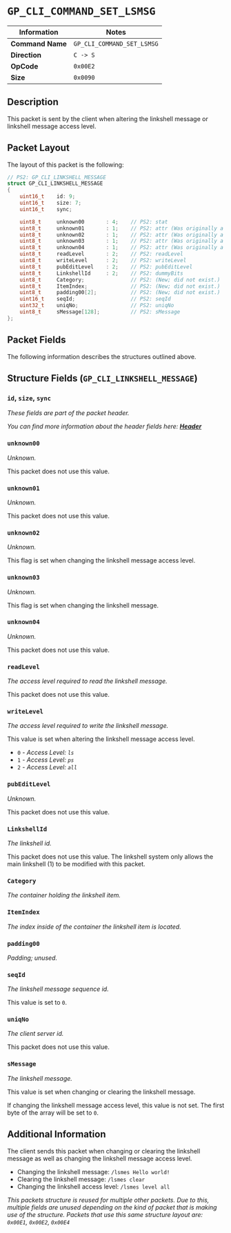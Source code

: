 # `GP_CLI_COMMAND_SET_LSMSG`

| Information               | Notes |
|---                        |---    |
| **Command Name**          | `GP_CLI_COMMAND_SET_LSMSG` |
| **Direction**             | `C -> S` |
| **OpCode**                | `0x00E2` |
| **Size**                  | `0x0090` |

## Description

This packet is sent by the client when altering the linkshell message or linkshell message access level.

## Packet Layout

The layout of this packet is the following:

```cpp
// PS2: GP_CLI_LINKSHELL_MESSAGE
struct GP_CLI_LINKSHELL_MESSAGE
{
    uint16_t    id: 9;
    uint16_t    size: 7;
    uint16_t    sync;

    uint8_t     unknown00       : 4;    // PS2: stat
    uint8_t     unknown01       : 1;    // PS2: attr (Was originally a single 4 bit value.)
    uint8_t     unknown02       : 1;    // PS2: attr (Was originally a single 4 bit value.)
    uint8_t     unknown03       : 1;    // PS2: attr (Was originally a single 4 bit value.)
    uint8_t     unknown04       : 1;    // PS2: attr (Was originally a single 4 bit value.)
    uint8_t     readLevel       : 2;    // PS2: readLevel
    uint8_t     writeLevel      : 2;    // PS2: writeLevel
    uint8_t     pubEditLevel    : 2;    // PS2: pubEditLevel
    uint8_t     LinkshellId     : 2;    // PS2: dummyBits
    uint8_t     Category;               // PS2: (New; did not exist.)
    uint8_t     ItemIndex;              // PS2: (New; did not exist.)
    uint8_t     padding00[2];           // PS2: (New; did not exist.)
    uint16_t    seqId;                  // PS2: seqId
    uint32_t    uniqNo;                 // PS2: uniqNo
    uint8_t     sMessage[128];          // PS2: sMessage
};
```

## Packet Fields

The following information describes the structures outlined above.

## Structure Fields (`GP_CLI_LINKSHELL_MESSAGE`)

### `id`, `size`, `sync`

_These fields are part of the packet header._

_You can find more information about the header fields here: [**Header**](/world/HEADER.md)_

### `unknown00`

_Unknown._

This packet does not use this value.

### `unknown01`

_Unknown._

This packet does not use this value.

### `unknown02`

_Unknown._

This flag is set when changing the linkshell message access level.

### `unknown03`

_Unknown._

This flag is set when changing the linkshell message.

### `unknown04`

_Unknown._

This packet does not use this value.

### `readLevel`

_The access level required to read the linkshell message._

This packet does not use this value.

### `writeLevel`

_The access level required to write the linkshell message._

This value is set when altering the linkshell message access level.

  - `0` - _Access Level: `ls`_
  - `1` - _Access Level: `ps`_
  - `2` - _Access Level: `all`_

### `pubEditLevel`

_Unknown._

This packet does not use this value.

### `LinkshellId`

_The linkshell id._

This packet does not use this value. The linkshell system only allows the main linkshell (1) to be modified with this packet.

### `Category`

_The container holding the linkshell item._

### `ItemIndex`

_The index inside of the container the linkshell item is located._

### `padding00`

_Padding; unused._

### `seqId`

_The linkshell message sequence id._

This value is set to `0`.

### `uniqNo`

_The client server id._

This packet does not use this value.

### `sMessage`

_The linkshell message._

This value is set when changing or clearing the linkshell message.

If changing the linkshell message access level, this value is not set. The first byte of the array will be set to `0`.

## Additional Information

The client sends this packet when changing or clearing the linkshell message as well as changing the linkshell message access level.

  - Changing the linkshell message: `/lsmes Hello world!`
  - Clearing the linkshell message: `/lsmes clear`
  - Changing the linkshell access level: `/lsmes level all`

_This packets structure is reused for multiple other packets. Due to this, multiple fields are unused depending on the kind of packet that is making use of the structure. Packets that use this same structure layout are: `0x00E1`, `0x00E2`, `0x00E4`_
